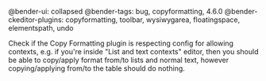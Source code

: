 @bender-ui: collapsed
@bender-tags: bug, copyformatting, 4.6.0
@bender-ckeditor-plugins: copyformatting, toolbar, wysiwygarea, floatingspace, elementspath, undo

Check if the Copy Formatting plugin is respecting config for allowing contexts, e.g. if you're inside "List and text contexts" editor, then you should be able to copy/apply format from/to lists and normal text, however copying/applying from/to the table should do nothing.
